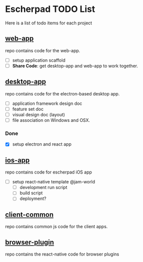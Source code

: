 # Escherpad TODO List

Here is a list of todo items for each project

## [web-app](web-app)
repo contains code for the web-app.

- [ ] setup application scaffold
- [ ] **Share Code**: get desktop-app and web-app to work together.

## [desktop-app](desktop-app)
repo contains code for the electron-based desktop app.

- [ ] application framework design doc
- [ ] feature set doc
- [ ] visual design doc (layout)
- [ ] file association on Windows and OSX.

### Done
- [x] setup electron and react app

## [ios-app](ios-app)
repo contains code for escherpad iOS app

- [ ] setup react-native template @jam-world 
    - [ ] development run script
    - [ ] build script
    - [ ] deployment?

## [client-common](client-common)
repo contains common js code for the client apps.

## [browser-plugin](browser-plugin)
repo contains the react-native code for browser plugins

